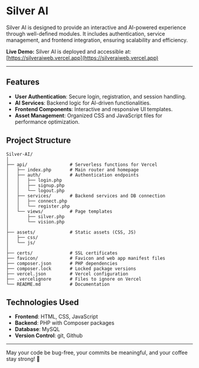 # Silver AI

Silver AI is designed to provide an interactive and AI-powered experience through well-defined modules. It includes authentication, service management, and frontend integration, ensuring scalability and efficiency.

**Live Demo:**
Silver AI is deployed and accessible at:
[https://silveraiweb.vercel.app](https://silveraiweb.vercel.app)

---

## Features
- **User Authentication**: Secure login, registration, and session handling.
- **AI Services**: Backend logic for AI-driven functionalities.
- **Frontend Components**: Interactive and responsive UI templates.
- **Asset Management**: Organized CSS and JavaScript files for performance optimization.

## Project Structure
```
Silver-AI/
│
├── api/                # Serverless functions for Vercel
│   ├── index.php       # Main router and homepage
│   ├── auth/           # Authentication endpoints
│   │   ├── login.php
│   │   ├── signup.php
│   │   └── logout.php
│   ├── services/       # Backend services and DB connection
│   │   ├── connect.php
│   │   └── register.php
│   └── views/          # Page templates
│       ├── silver.php
│       └── vision.php
│
├── assets/             # Static assets (CSS, JS)
│   ├── css/
│   └── js/
│
├── certs/              # SSL certificates
├── favicon/            # Favicon and web app manifest files
├── composer.json       # PHP dependencies
├── composer.lock       # Locked package versions
├── vercel.json         # Vercel configuration
├── .vercelignore       # Files to ignore on Vercel
└── README.md           # Documentation 
```

## Technologies Used
- **Frontend**: HTML, CSS, JavaScript
- **Backend**: PHP with Composer packages
- **Database**: MySQL
- **Version Control**: git, Github

---
May your code be bug-free, your commits be meaningful, and your coffee stay strong! 🚀
